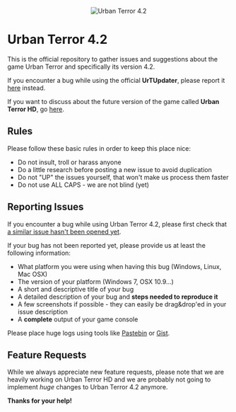 <p align="center"><img src="https://raw.githubusercontent.com/FrozenSand/UrbanTerror42/master/github_frozensand.jpg" alt="Urban Terror 4.2" title="Urban Terror 4.2" /></p>

Urban Terror 4.2
================

This is the official repository to gather issues and suggestions about the game Urban Terror and specifically its version 4.2.

If you encounter a bug while using the official **UrTUpdater**, please report it [here](https://github.com/Barbatos/UrTUpdater) instead.

If you want to discuss about the future version of the game called **Urban Terror HD**, go [here](http://www.urbanterror.info/forums/forum/73-ue4-urban-terror-discussion/).

Rules
----------------

Please follow these basic rules in order to keep this place nice:

- Do not insult, troll or harass anyone
- Do a little research before posting a new issue to avoid duplication
- Do not "UP" the issues yourself, that won't make us process them faster
- Do not use ALL CAPS - we are not blind (yet)


Reporting Issues
----------------

If you encounter a bug while using Urban Terror 4.2, please first check that [a similar issue hasn't been opened yet](https://github.com/FrozenSand/UrbanTerror42/issues).

If your bug has not been reported yet, please provide us at least the following information:

- What platform you were using when having this bug (Windows, Linux, Mac OSX)
- The version of your platform (Windows 7, OSX 10.9...)
- A short and descriptive title of your bug
- A detailed description of your bug and **steps needed to reproduce it**
- A few screenshots if possible - they can easily be drag&drop'ed in your issue description
- A **complete** output of your game console

Please place huge logs using tools like [Pastebin](http://pastebin.com) or [Gist](https://gist.github.com).

Feature Requests
----------------

While we always appreciate new feature requests, please note that we are heavily working on Urban Terror HD and we are probably not going to implement *huge* changes to Urban Terror 4.2 anymore.


**Thanks for your help!**
